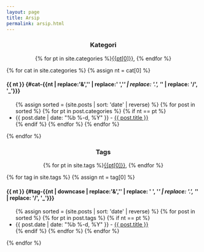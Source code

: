 ```yaml
---
layout: page
title: Arsip
permalink: arsip.html
---
```

<h3 style='text-align:center;'>Kategori</h3>
<p style='text-align:center;'>{% for pt in site.categories %}<a href="#cat-{{pt[0] | replace:'&amp;','' | replace:' ','_'}}">{{pt[0]}}</a>, {% endfor %}</p>

{% for cat in site.categories %}
{% assign nt = cat[0] %}

#### {{ nt }} {#cat-{{nt | replace:'&amp;','' | replace:' ','_' | replace: '.', '_' | replace: '/', '_'}}}
<ul>
	{% assign sorted = (site.posts | sort: 'date' | reverse) %}
	{% for post in sorted %}
		{% for pt in post.categories %}
			{% if nt == pt %}
			<li>
				{{ post.date | date: "%b %-d, %Y" }} - 
				<a href="{{ post.url }}">{{ post.title }}</a>
			</li>
			{% endif %}  
		{% endfor %} 
	{% endfor %}
</ul>  
{% endfor %}

<h3 style='text-align:center;'>Tags</h3>
<p style='text-align:center;'>{% for pt in site.tags %}<a href="#tag-{{pt[0] | downcase | replace:'&amp;','' | replace: ' ', '_' | replace: '.', '_' | replace: '/', '_'}}">{{pt[0]}}</a>, {% endfor %}</p>
{% for tag in site.tags %}
{% assign nt = tag[0] %}

#### {{ nt }} {#tag-{{nt | downcase | replace:'&amp;','' | replace: ' ', '_' | replace: '.', '_' | replace: '/', '_'}}}
<ul> 
{% assign sorted = (site.posts | sort: 'date' | reverse) %}
{% for post in sorted %}
	{% for pt in post.tags %}
		{% if nt == pt %}
			<li>
        {{ post.date | date: "%b %-d, %Y" }} - 
        <a id="#tag-{{pt | downcase | replace: ' ', '_'}}" href="{{ post.url }}">{{ post.title }}</a>
      </li>
		{% endif %}  
	{% endfor %} 
{% endfor %}
</ul>  
{% endfor %}
